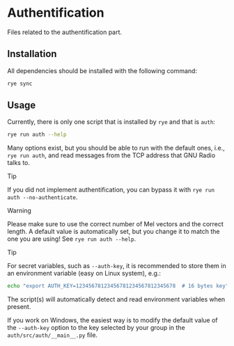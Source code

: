 # Authentification

Files related to the authentification part.

## Installation

All dependencies should be installed with the following command:

```bash
rye sync
```

## Usage

Currently, there is only one script that is installed by `rye` and that is `auth`:

```bash
rye run auth --help
```

Many options exist, but you should be able to run with the default ones, i.e., `rye run auth`, and
read messages from the TCP address that GNU Radio talks to.

> [!TIP]
> If you did not implement authentification, you can bypass it
> with `rye run auth --no-authenticate`.

> [!WARNING]
> Please make sure to use the correct number of Mel vectors and the correct length.
> A default value is automatically set, but you change it
> to match the one you are using! See `rye run auth --help`.

> [!TIP]
> For secret variables, such as `--auth-key`,
> it is recommended to store them in an environment variable (easy on Linux system), e.g.:
>
> ```bash
> echo "export AUTH_KEY=12345678123456781234567812345678  # 16 bytes key" >> ~/.bashrc.
> ```
>
> The script(s) will automatically detect and read environment variables when present.
>
> If you work on Windows, the easiest way is to modify the default value of the `--auth-key` option to the key selected by your group in the `auth/src/auth/__main__.py` file.
